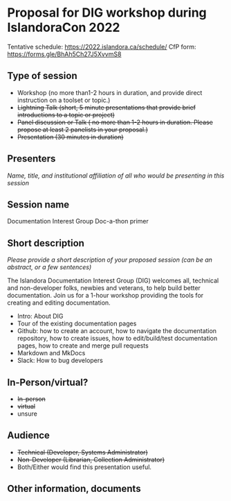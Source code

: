 # Proposal for DIG workshop during IslandoraCon 2022
Tentative schedule: https://2022.islandora.ca/schedule/
CfP form: https://forms.gle/BhAh5Ch27J5XvvmS8

## Type of session
* Workshop (no more than1-2 hours in duration, and provide direct instruction on a toolset or topic.)
* ~~Lightning Talk (short, 5 minute presentations that provide brief introductions to a topic or project)~~
* ~~Panel discussion or Talk ( no more than 1-2 hours in duration. Please propose at least 2 panelists in your proposal.)~~
* ~~Presentation (30 minutes in duration)~~

## Presenters
_Name, title, and institutional affiliation of all who would be presenting in this session_

## Session name
Documentation Interest Group Doc-a-thon primer

## Short description
_Please provide a short description of your proposed session (can be an abstract, or a few sentences)_

The Islandora Documentation Interest Group (DIG) welcomes all, technical and non-developer folks, newbies and veterans, to help build better documentation. Join us for a 1-hour workshop providing the tools for creating and editing documentation. 
  * Intro: About DIG
  * Tour of the existing documentation pages
  * Github: how to create an account, how to navigate the documentation repository, how to create issues, how to edit/build/test documentation pages, how to create and merge pull requests
  * Markdown and MkDocs
  * Slack: How to bug developers

## In-Person/virtual?
* ~~In-person~~
* ~~virtual~~
* unsure

## Audience
* ~~Technical (Developer, Systems Administrator)~~
* ~~Non-Developer (Librarian, Collection Administrator)~~
* Both/Either would find this presentation useful.

## Other information, documents
